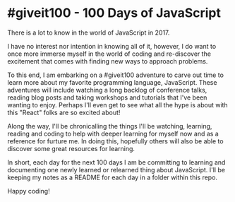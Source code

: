 # #giveit100 - 100 Days of JavaScript

There is a lot to know in the world of JavaScript in 2017. 

I have no interest nor intention in knowing all of it, however, I do want to once more immerse myself in the world of coding and re-discover the excitement that comes with finding new ways to approach problems. 

To this end, I am embarking on a #giveit100 adventure to carve out time to learn more about my favorite programming language, JavaScript. These adventures will include watching a long backlog of conference talks, reading blog posts and taking workshops and tutorials that I've been wanting to enjoy. Perhaps I'll even get to see what all the hype is about with this "React" folks are so excited about!

Along the way, I'll be chronicalling the things I'll be watching, learning, reading and coding to help with deeper learning for myself now and as a reference for furture me. In doing this, hopefully others will also be able to discover some great resources for learning.

In short, each day for the next 100 days I am be committing to learning and documenting one newly learned or relearned thing about JavaScript. I'll be keeping my notes as a README for each day in a folder within this repo.

Happy coding!
